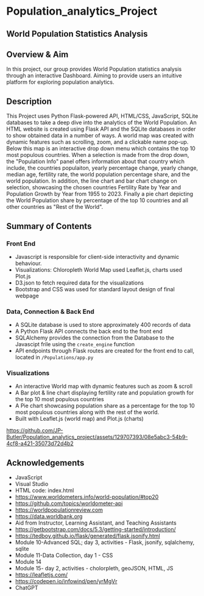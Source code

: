 # Population_analytics_Project

## World Population Statistics Analysis

## Overview & Aim
In this project, our group provides World Population statistics analysis through an interactive Dashboard. Aiming to provide users an intuitive platform for exploring population analytics. 

## Description
  This Project uses Python Flask-powered API, HTML/CSS, JavaScript, SQLite databases to take a deep dive into the analytics of the World Population. An HTML website is created using Flask API and the SQLite databases in order to show obtained data in a number of ways. A world map was created with dynamic features such as scrolling, zoom, and a clickable name pop-up. Below this map is an interactive drop down menu which contains the top 10 most populous countries. When a selection is made from the drop down, the "Population Info" panel offers information about that country which include, the countries populaiton, yearly percentage change, yearly change, median age, fertility rate, the world population percentage share, and the world population. In addition, the line chart and bar chart change on selection, showcasing the chosen countries Fertility Rate by Year and Population Growth by Year from 1955 to 2023. Finally a pie chart depicting the World Population share by percentage of the top 10 countries and all other countries as "Rest of the World".

## Summary of Contents
### Front End
 
 - Javascript is responsible for client-side interactivity and dynamic behaviour.
 - Visualizations: Chloropleth World Map used Leaflet.js, charts used Plot.js
 - D3.json to fetch required data for the visualizations 
 - Bootstrap and CSS was used for standard layout design of final webpage
### Data, Connection & Back End
 - A SQLite database is used to store approximately 400 records of data
 - A Python Flask API connects the back end to the front end 
 - SQLAlchemy provides the connection from the Database to the Javascipt frile using the `create_engine` function
 - API endpoints through Flask routes are created for the front end to call, located in `/Populations/app.py` 

### Visualizations
 - An interactive World map with dynamic features such as zoom & scroll
 - A Bar plot & line chart displaying fertility rate and population growth for the top 10 most populous countries
 - A Pie chart showcasing population share as a percentage for the top 10 most populous countries along with the rest of the world. 
 - Built with Leaflet.js (world map) and Plot.js (charts)








https://github.com/JP-Butler/Population_analytics_project/assets/129707393/08e5abc3-54b9-4cf8-a421-35073d72d4b2






## Acknowledgements
 - JavaScript
 - Visual Studio
 - HTML code: index.html
 - https://www.worldometers.info/world-population/#top20
 - https://github.com/topics/worldometer-api
 - https://worldpopulationreview.com
 - https://data.worldbank.org
 - Aid from Instructor, Learning Assistant, and Teaching Assistants
 - https://getbootstrap.com/docs/5.3/getting-started/introduction/
 - https://tedboy.github.io/flask/generated/flask.jsonify.html
 - Module 10-Advanced SQL; day 3, activities - Flask, jsonify, sqlalchemy, sqlite
 - Module 11-Data Collection, day 1 - CSS
 - Module 14
 - Module 15- day 2, activities - cholorpleth, geoJSON, HTML, JS
 - https://leafletjs.com/
 - https://codepen.io/infowind/pen/yrMgVr
 - ChatGPT

